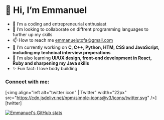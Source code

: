 # 👋 Hi, I’m Emmanuel

- 🌱 I’m a coding and entrepreneurial enthusiast
- 💞️ I’m looking to collaborate on diffrent programming languages to further up my skills
- 📫 How to reach me emmanuelutofa@gmail.com
- 🔭 I’m currently working on **C, C++, Python, HTM, CSS and JavaScript, including my technical interview preperations**
 - 🌱 I’m also learning **UI/UX design, front-end development in React,  Ruby and sharpening my Java skills**
 - ✨ Fun fact: I love body building

### Connect with me:
[<img align="left alt="twitter icon" | Twitter" width="22px" src="https://cdn.jsdelivr.net/npm/simple-icons@v3/icons/twitter.svg" />][twitter]


[![Emmanuel's GitHub stats](https://github-readme-stats.vercel.app/api?username=uno36)](https://github.com/uno36/github-readme-stats)

<!---
uno36/uno36 is a ✨ special ✨ repository because its `README.md` (this file) appears on your GitHub profile.
You can click the Preview link to take a look at your changes.
--->
